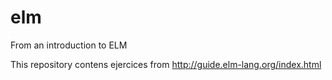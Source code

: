 # elm
From an introduction to ELM

This repository contens ejercices from http://guide.elm-lang.org/index.html

